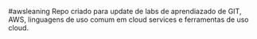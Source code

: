 #awsleaning
Repo criado para update de labs de aprendiazado de GIT, AWS, linguagens de uso comum em cloud services e ferramentas de uso cloud.

